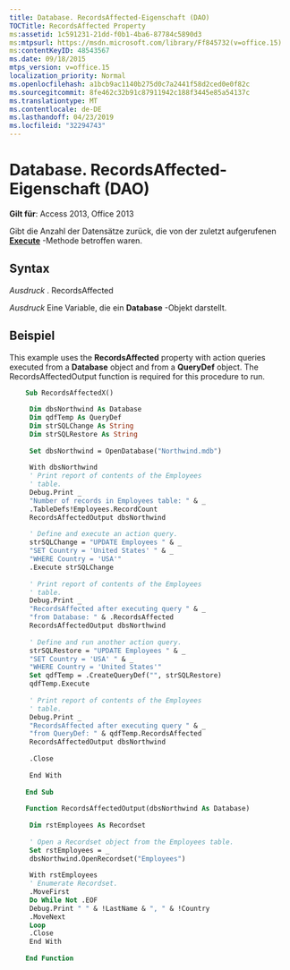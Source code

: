 ```yaml
---
title: Database. RecordsAffected-Eigenschaft (DAO)
TOCTitle: RecordsAffected Property
ms:assetid: 1c591231-21dd-f0b1-4ba6-87784c5890d3
ms:mtpsurl: https://msdn.microsoft.com/library/Ff845732(v=office.15)
ms:contentKeyID: 48543567
ms.date: 09/18/2015
mtps_version: v=office.15
localization_priority: Normal
ms.openlocfilehash: a1bcb9ac1140b275d0c7a2441f58d2ced0e0f82c
ms.sourcegitcommit: 8fe462c32b91c87911942c188f3445e85a54137c
ms.translationtype: MT
ms.contentlocale: de-DE
ms.lasthandoff: 04/23/2019
ms.locfileid: "32294743"
---
```

# <a name="databaserecordsaffected-property-dao"></a>Database. RecordsAffected-Eigenschaft (DAO)


**Gilt für**: Access 2013, Office 2013

Gibt die Anzahl der Datensätze zurück, die von der zuletzt aufgerufenen **[Execute](connection-execute-method-dao.md)** -Methode betroffen waren.

## <a name="syntax"></a>Syntax

*Ausdruck* . RecordsAffected

*Ausdruck* Eine Variable, die ein **Database** -Objekt darstellt.

## <a name="example"></a>Beispiel

This example uses the **RecordsAffected** property with action queries executed from a **Database** object and from a **QueryDef** object. The RecordsAffectedOutput function is required for this procedure to run.

```vb
    Sub RecordsAffectedX() 
     
     Dim dbsNorthwind As Database 
     Dim qdfTemp As QueryDef 
     Dim strSQLChange As String 
     Dim strSQLRestore As String 
     
     Set dbsNorthwind = OpenDatabase("Northwind.mdb") 
     
     With dbsNorthwind 
     ' Print report of contents of the Employees 
     ' table. 
     Debug.Print _ 
     "Number of records in Employees table: " & _ 
     .TableDefs!Employees.RecordCount 
     RecordsAffectedOutput dbsNorthwind 
     
     ' Define and execute an action query. 
     strSQLChange = "UPDATE Employees " & _ 
     "SET Country = 'United States' " & _ 
     "WHERE Country = 'USA'" 
     .Execute strSQLChange 
     
     ' Print report of contents of the Employees 
     ' table. 
     Debug.Print _ 
     "RecordsAffected after executing query " & _ 
     "from Database: " & .RecordsAffected 
     RecordsAffectedOutput dbsNorthwind 
     
     ' Define and run another action query. 
     strSQLRestore = "UPDATE Employees " & _ 
     "SET Country = 'USA' " & _ 
     "WHERE Country = 'United States'" 
     Set qdfTemp = .CreateQueryDef("", strSQLRestore) 
     qdfTemp.Execute 
     
     ' Print report of contents of the Employees 
     ' table. 
     Debug.Print _ 
     "RecordsAffected after executing query " & _ 
     "from QueryDef: " & qdfTemp.RecordsAffected 
     RecordsAffectedOutput dbsNorthwind 
     
     .Close 
     
     End With 
     
    End Sub 
     
    Function RecordsAffectedOutput(dbsNorthwind As Database) 
     
     Dim rstEmployees As Recordset 
     
     ' Open a Recordset object from the Employees table. 
     Set rstEmployees = _ 
     dbsNorthwind.OpenRecordset("Employees") 
     
     With rstEmployees 
     ' Enumerate Recordset. 
     .MoveFirst 
     Do While Not .EOF 
     Debug.Print " " & !LastName & ", " & !Country 
     .MoveNext 
     Loop 
     .Close 
     End With 
     
    End Function
```
